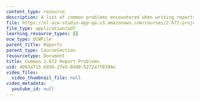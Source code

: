```yaml
---
content_type: resource
description: A list of common problems encountered when writing reports for the course.
file: https://ol-ocw-studio-app-qa.s3.amazonaws.com/courses/2-672-project-laboratory-spring-2009/4083a715693b27e504d05272a7f8394e_problems.pdf
file_type: application/pdf
learning_resource_types: []
ocw_type: OCWFile
parent_title: Reports
parent_type: CourseSection
resourcetype: Document
title: Common 2.672 Report Problems
uid: 4083a715-693b-27e5-04d0-5272a7f8394e
video_files:
  video_thumbnail_file: null
video_metadata:
  youtube_id: null
---
```

